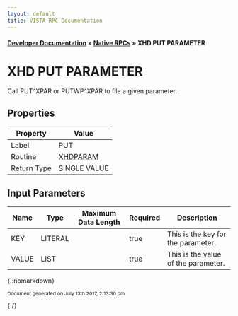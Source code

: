 ```yaml
---
layout: default
title: VISTA RPC Documentation
---
```


#### [Developer Documentation](../index) &#187; [Native RPCs](TableOfContents) &#187; XHD PUT PARAMETER<br/>
# XHD PUT PARAMETER

Call PUT^XPAR or PUTWP^XPAR to file a given parameter.

## Properties

Property | Value
--- | ---
Label | PUT
Routine | [XHDPARAM](http://code.osehra.org/dox/Routine_XHDPARAM_source.html)
Return Type | SINGLE VALUE


## Input Parameters

Name | Type | Maximum Data Length | Required | Description
--- | --- | --- | --- | ---
KEY | LITERAL |  | true | This is the key for the parameter.
VALUE | LIST |  | true | This is the value of the parameter.



{::nomarkdown} <br/><p style="font-size: 11px">Document generated on July 13th 2017, 2:13:30 pm</p>{:/}